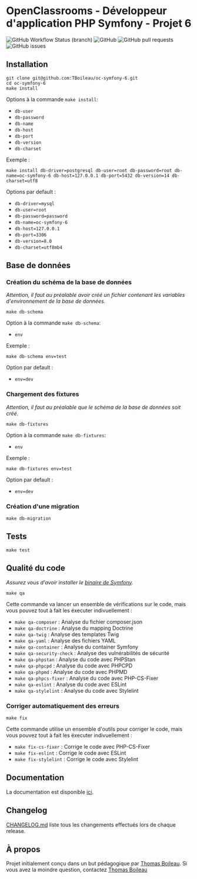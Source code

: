 # OpenClassrooms - Développeur d'application PHP Symfony - Projet 6

![GitHub Workflow Status (branch)](https://img.shields.io/github/workflow/status/TBoileau/oc-symfony-6/Continuous%20integration/develop?style=for-the-badge)
![GitHub](https://img.shields.io/github/license/TBoileau/oc-symfony-6?style=for-the-badge)
![GitHub pull requests](https://img.shields.io/github/issues-pr-raw/TBoileau/oc-symfony-6?style=for-the-badge)
![GitHub issues](https://img.shields.io/github/issues-raw/TBoileau/oc-symfony-6?style=for-the-badge)

## Installation
```
git clone git@github.com:TBoileau/oc-symfony-6.git
cd oc-symfony-6
make install
```

Options à la commande `make install`:
* `db-user`
* `db-password`
* `db-name`
* `db-host`
* `db-port`
* `db-version`
* `db-charset`

Exemple :
```
make install db-driver=postgresql db-user=root db-password=root db-name=oc-symfony-6 db-host=127.0.0.1 db-port=5432 db-version=14 db-charset=utf8
```

Options par default :
* `db-driver=mysql`
* `db-user=root`
* `db-password=password`
* `db-name=oc-symfony-6`
* `db-host=127.0.0.1`
* `db-port=3306`
* `db-version=8.0`
* `db-charset=utf8mb4`

## Base de données

### Création du schéma de la base de données
*Attention, il faut au préalable avoir créé un fichier contenant les variables d'environnement de la base de données.*
```
make db-schema
```

Option à la commande `make db-schema`:
* `env`

Exemple :
```
make db-schema env=test
```

Option par default :
* `env=dev`

### Chargement des fixtures
*Attention, il faut au préalable que le schéma de la base de données soit créé.*
```
make db-fixtures
```

Option à la commande `make db-fixtures`:
* `env`

Exemple :
```
make db-fixtures env=test
```

Option par default :
* `env=dev`

### Création d'une migration
```
make db-migration
```

## Tests
```
make test
```

## Qualité du code
*Assurez vous d'avoir installer le [binaire de Symfony](https://symfony.com/download).*

```
make qa
```

Cette commande va lancer un ensemble de vérifications sur le code, mais vous pouvez tout à fait les éxecuter indivuellement :
* `make qa-composer` : Analyse du fichier composer.json
* `make qa-doctrine` : Analyse du mapping Doctrine
* `make qa-twig` : Analyse des templates Twig
* `make qa-yaml` : Analyse des fichiers YAML
* `make qa-container` : Analyse du container Symfony
* `make qa-security-check` : Analyse des vulnérabilités de sécurité
* `make qa-phpstan` : Analyse du code avec PHPStan
* `make qa-phpcpd` : Analyse du code avec PHPCPD
* `make qa-phpmd` : Analyse du code avec PHPMD
* `make qa-phpcs-fixer` : Analyse du code avec PHP-CS-Fixer
* `make qa-eslint` : Analyse du code avec ESLint
* `make qa-stylelint` : Analyse du code avec Stylelint

### Corriger automatiquement des erreurs
```
make fix
```

Cette commande utilise un ensemble d'outils pour corriger le code, mais vous pouvez tout à fait les éxecuter indivuellement :
* `make fix-cs-fixer` : Corrige le code avec PHP-CS-Fixer
* `make fix-eslint` : Corrige le code avec ESLint
* `make fix-stylelint` : Corrige le code avec Stylelint

## Documentation
La documentation est disponible [ici](https://tboileau.github.io/oc-symfony-6/).

## Changelog
[CHANGELOG.md](/CHANGELOG.md) liste tous les changements effectués lors de chaque release.

## À propos
Projet initialement conçu dans un but pédagogique par [Thomas Boileau](https://github.com/TBoileau). Si vous avez la moindre question, contactez [Thomas Boileau](mailto:t-boileau@email.com?subject=[Github]%20oc-symfony-6)